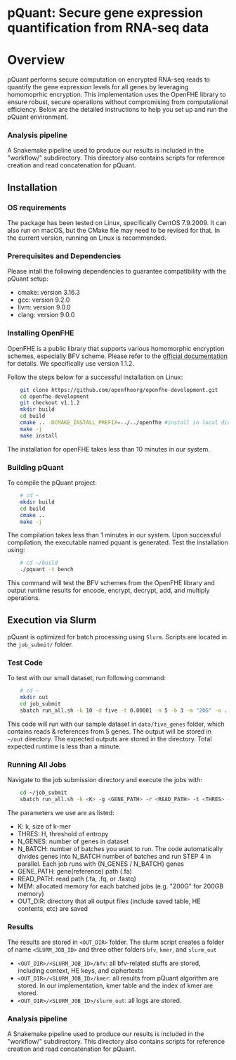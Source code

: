 # pQuant: Secure gene expression quantification from RNA-seq data

# Overview

pQuant performs secure computation on encrypted RNA-seq reads to quantify the gene expression levels for all genes by leveraging homomoprhic encryption. 
This implementation uses the OpenFHE library to ensure robust, secure operations without compromising from computational efficiency. 
Below are the detailed instructions to help you set up and run the pQuant environment.

### Analysis pipeline
A Snakemake pipeline used to produce our results is included in the "workflow/" subdirectory. This directory also contains scripts for reference creation and read concatenation for pQuant.

## Installation

### OS requirements

The package has been tested on Linux, specifically CentOS 7.9.2009. It can also run on macOS, but the CMake file may need to be revised for that. In the current version, running on Linux is recommended.

### Prerequisites and Dependencies

Please intall the following dependencies to guarantee compatibility with the pQuant setup:

 - cmake: version 3.16.3
 - gcc: version 9.2.0
 - llvm: version 9.0.0
 - clang: version 9.0.0

### Installing OpenFHE

OpenFHE is a public library that supports various homomorphic encryption schemes, especially BFV scheme. Please refer to the [official documentation](https://openfhe-development.readthedocs.io/en/latest/sphinx_rsts/intro/installation/installation.html) for details. We specifically use version 1.1.2.

Follow the steps below for a successful installation on Linux:
```bash
    git clone https://github.com/openfheorg/openfhe-development.git
    cd openfhe-development
    git checkout v1.1.2
    mkdir build
    cd build
    cmake .. -DCMAKE_INSTALL_PREFIX=../../openfhe #install in local directory
    make -j
    make install
```
The installation for openFHE takes less than 10 minutes in our system.

### Building pQuant
To compile the pQuant project:
```bash
    # cd ~
    mkdir build
    cd build
    cmake ..
    make -j
```
The compilation takes less than 1 minutes in our system. Upon successful compilation, the executable named pquant is generated. Test the installation using:
```bash
    # cd ~/build
    ./pquant -t bench
```
This command will test the BFV schemes from the OpenFHE library and output runtime results for encode, encrypt, decrypt, add, and multiply operations.

## Execution via Slurm

pQuant is optimized for batch processing using `Slurm`. Scripts are located in the `job_submit/` folder.

### Test Code

To test with our small dataset, run following command:
```bash
    # cd ~
    mkdir out
    cd job_submit
    sbatch run_all.sh -k 10 -d five -t 0.00001 -n 5 -b 3 -m "20G" -o ../out
```
This code will run with our sample dataset in `data/five_genes` folder, which contains reads & references from 5 genes. The output will be stored in `~/out` directory. The expected outputs are stored in the directory. Total expected runtime is less than a minute.

### Running All Jobs
Navigate to the job submission directory and execute the jobs with:
```bash
    cd ~/job_submit
    sbatch run_all.sh -k <K> -g <GENE_PATH> -r <READ_PATH> -t <THRES> -n <N_GENES> -b <N_BATCH> -m <MEM> -o <OUT_DIR>
```

The parameters we use are as listed:
 - K: k, size of k-mer
 - THRES: H, threshold of entropy
 - N_GENES: number of genes in dataset
 - N_BATCH: number of batches you want to run. The code automatically divides genes into N_BATCH number of batches and run STEP 4 in parallel. Each job runs with {N_GENES / N_BATCH} genes
 - GENE_PATH: gene(reference) path (.fa)
 - READ_PATH: read path (.fa, .fq, or .fastq)
 - MEM: allocated memory for each batched jobs (e.g. "200G" for 200GB memory)
 - OUT_DIR: directory that all output files (include saved table, HE contents, etc) are saved

### Results

The results are stored in `<OUT_DIR>` folder. The slurm script creates a folder of name `<SLURM_JOB_ID>` and three other folders `bfv`, `kmer`, and `slurm_out`
 - `<OUT_DIR>/<SLURM_JOB_ID>/bfv`: all bfv-related stuffs are stored, including context, HE keys, and ciphertexts
 - `<OUT_DIR>/<SLURM_JOB_ID>/kmer`: all results from pQuant algorithm are stored. In our implementation, kmer table and the index of kmer are stored.
 - `<OUT_DIR>/<SLURM_JOB_ID>/slurm_out`: all logs are stored. 



### Analysis pipeline
A Snakemake pipeline used to produce our results is included in the "workflow/" subdirectory. This directory also contains scripts for reference creation and read concatenation for pQuant.
